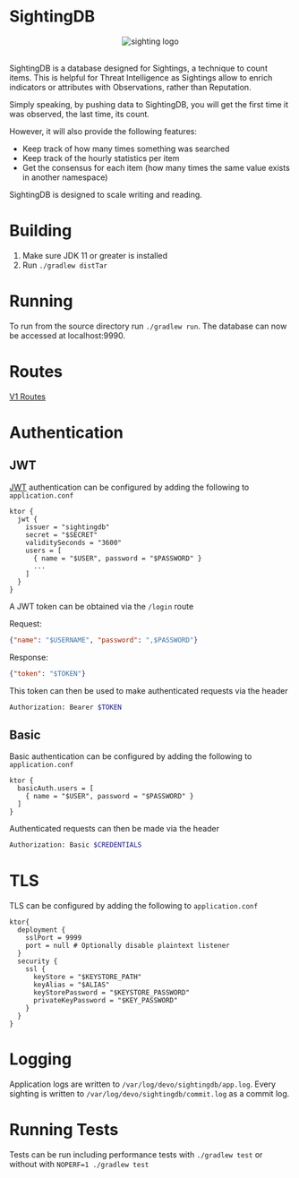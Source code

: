 SightingDB
========

<div style="text-align:center"><img alt="sighting logo" src="doc/sightingdb-logo3_128.png"/></div>
<br>

SightingDB is a database designed for Sightings, a technique to count items. This is helpful for Threat Intelligence as Sightings allow
to enrich indicators or attributes with Observations, rather than Reputation.

Simply speaking, by pushing data to SightingDB, you will get the first time it was observed, the last time, its count.

However, it will also provide the following features:
* Keep track of how many times something was searched
* Keep track of the hourly statistics per item
* Get the consensus for each item (how many times the same value exists in another namespace)

SightingDB is designed to scale writing and reading.
# Building

1) Make sure JDK 11 or greater is installed
2) Run `./gradlew distTar`

# Running

To run from the source directory run `./gradlew run`. The database can now be accessed at localhost:9990.

# Routes

[V1 Routes](doc/V1.md)


# Authentication

## JWT

[JWT](https://jwt.io/) authentication can be configured by adding the following to `application.conf`

```hocon
ktor {
  jwt {
    issuer = "sightingdb"
    secret = "$SECRET"
    validitySeconds = "3600"
    users = [
      { name = "$USER", password = "$PASSWORD" }
      ...
    ]
  }
}
```

A JWT token can be obtained via the `/login` route 

Request:
```json
{"name": "$USERNAME", "password": ",$PASSWORD"}
```
Response:
```json
{"token": "$TOKEN"}
```

This token can then be used to make authenticated requests via the header
```bash
Authorization: Bearer $TOKEN
``` 

## Basic

Basic authentication can be configured by adding the following to `application.conf`
```hocon
ktor {
  basicAuth.users = [
    { name = "$USER", password = "$PASSWORD" }
  ]
}
```

Authenticated requests can then be made via the header 
```bash
Authorization: Basic $CREDENTIALS
```

# TLS

TLS can be configured by adding the following to `application.conf`

```hocon
ktor{
  deployment {
    sslPort = 9999
    port = null # Optionally disable plaintext listener
  }
  security {
    ssl {
      keyStore = "$KEYSTORE_PATH"
      keyAlias = "$ALIAS"
      keyStorePassword = "$KEYSTORE_PASSWORD"
      privateKeyPassword = "$KEY_PASSWORD"
    }
  }
}
```

Logging
=======

Application logs are written to `/var/log/devo/sightingdb/app.log`. Every sighting is written to `/var/log/devo/sightingdb/commit.log` as a commit log.

Running Tests
=============

Tests can be run including performance tests with `./gradlew test` or without with `NOPERF=1 ./gradlew test`
